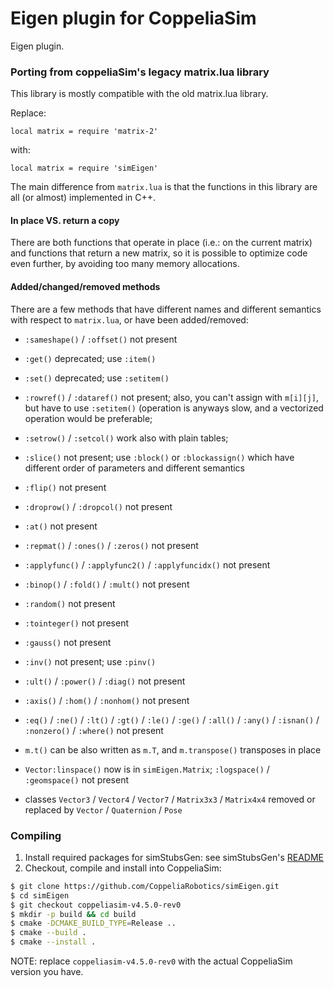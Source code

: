 # Eigen plugin for CoppeliaSim

Eigen plugin.

### Porting from coppeliaSim's legacy matrix.lua library

This library is mostly compatible with the old matrix.lua library.

Replace:

```
local matrix = require 'matrix-2'
```

with:

```
local matrix = require 'simEigen'
```

The main difference from `matrix.lua` is that the functions in this library are all (or almost) implemented in C++.

#### In place VS. return a copy

There are both functions that operate in place (i.e.: on the current matrix) and functions that return a new matrix, so it is possible to optimize code even further, by avoiding too many memory allocations.

#### Added/changed/removed methods

There are a few methods that have different names and different semantics with respect to `matrix.lua`, or have been added/removed:

 - `:sameshape()` / `:offset()` not present
 - `:get()` deprecated; use `:item()`
 - `:set()` deprecated; use `:setitem()`
 - `:rowref()` / `:dataref()` not present; also, you can't assign with `m[i][j]`, but have to use `:setitem()` (operation is anyways slow, and a vectorized operation would be preferable;
 - `:setrow()` / `:setcol()` work also with plain tables;
 - `:slice()` not present; use `:block()` or `:blockassign()` which have different order of parameters and different semantics
 - `:flip()` not present
 - `:droprow()` / `:dropcol()` not present
 - `:at()` not present
 - `:repmat()` / `:ones()` / `:zeros()` not present
 - `:applyfunc()` / `:applyfunc2()` / `:applyfuncidx()` not present
 - `:binop()` / `:fold()` / `:mult()` not present
 - `:random()` not present
 - `:tointeger()` not present
 - `:gauss()` not present
 - `:inv()` not present; use `:pinv()`
 - `:ult()` / `:power()` / `:diag()` not present
 - `:axis()` / `:hom()` / `:nonhom()` not present
 - `:eq()` / `:ne()` / `:lt()` / `:gt()` / `:le()` / `:ge()` / `:all()` / `:any()` / `:isnan()` / `:nonzero()` / `:where()` not present
 - `m.t()` can be also written as `m.T`, and `m.transpose()` transposes in place

 - `Vector:linspace()` now is in `simEigen.Matrix`; `:logspace()` / `:geomspace()` not present
 - classes `Vector3` / `Vector4` / `Vector7` / `Matrix3x3` / `Matrix4x4` removed or replaced by `Vector` / `Quaternion` / `Pose`
### Compiling

1. Install required packages for simStubsGen: see simStubsGen's [README](https://github.com/CoppeliaRobotics/include/blob/master/simStubsGen/README.md)
2. Checkout, compile and install into CoppeliaSim:
```sh
$ git clone https://github.com/CoppeliaRobotics/simEigen.git
$ cd simEigen
$ git checkout coppeliasim-v4.5.0-rev0
$ mkdir -p build && cd build
$ cmake -DCMAKE_BUILD_TYPE=Release ..
$ cmake --build .
$ cmake --install .
```

NOTE: replace `coppeliasim-v4.5.0-rev0` with the actual CoppeliaSim version you have.
